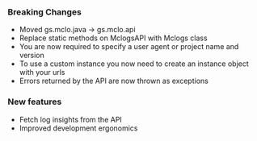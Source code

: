 ### Breaking Changes
- Moved gs.mclo.java -> gs.mclo.api
- Replace static methods on MclogsAPI with Mclogs class
- You are now required to specify a user agent or project name and version
- To use a custom instance you now need to create an instance object with your urls
- Errors returned by the API are now thrown as exceptions

### New features
- Fetch log insights from the API
- Improved development ergonomics
